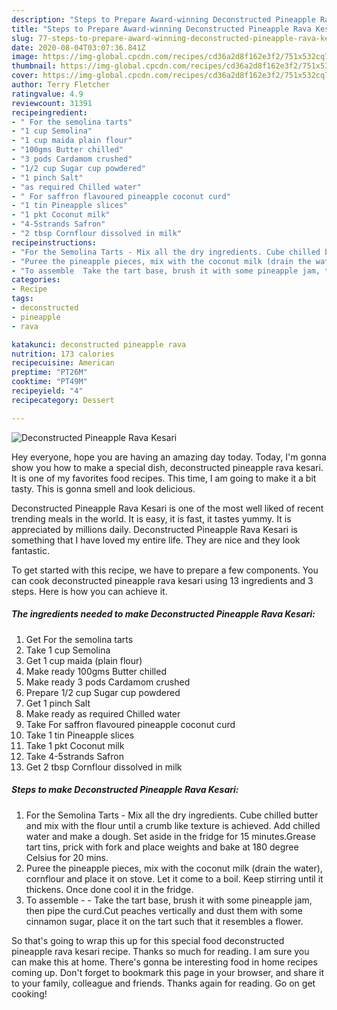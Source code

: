 ```yaml
---
description: "Steps to Prepare Award-winning Deconstructed Pineapple Rava Kesari"
title: "Steps to Prepare Award-winning Deconstructed Pineapple Rava Kesari"
slug: 77-steps-to-prepare-award-winning-deconstructed-pineapple-rava-kesari
date: 2020-08-04T03:07:36.841Z
image: https://img-global.cpcdn.com/recipes/cd36a2d8f162e3f2/751x532cq70/deconstructed-pineapple-rava-kesari-recipe-main-photo.jpg
thumbnail: https://img-global.cpcdn.com/recipes/cd36a2d8f162e3f2/751x532cq70/deconstructed-pineapple-rava-kesari-recipe-main-photo.jpg
cover: https://img-global.cpcdn.com/recipes/cd36a2d8f162e3f2/751x532cq70/deconstructed-pineapple-rava-kesari-recipe-main-photo.jpg
author: Terry Fletcher
ratingvalue: 4.9
reviewcount: 31391
recipeingredient:
- " For the semolina tarts"
- "1 cup Semolina"
- "1 cup maida plain flour"
- "100gms Butter chilled"
- "3 pods Cardamom crushed"
- "1/2 cup Sugar cup powdered"
- "1 pinch Salt"
- "as required Chilled water"
- " For saffron flavoured pineapple coconut curd"
- "1 tin Pineapple slices"
- "1 pkt Coconut milk"
- "4-5strands Safron"
- "2 tbsp Cornflour dissolved in milk"
recipeinstructions:
- "For the Semolina Tarts - Mix all the dry ingredients. Cube chilled butter and mix with the flour until a crumb like texture is achieved. Add chilled water and make a dough. Set aside in the fridge for 15 minutes.Grease tart tins, prick with fork and place weights and bake at 180 degree Celsius for 20 mins."
- "Puree the pineapple pieces, mix with the coconut milk (drain the water), cornflour and place it on stove. Let it come to a boil. Keep stirring until it thickens. Once done cool it in the fridge."
- "To assemble  Take the tart base, brush it with some pineapple jam, then pipe the curd.Cut peaches vertically and dust them with some cinnamon sugar, place it on the tart such that it resembles a flower."
categories:
- Recipe
tags:
- deconstructed
- pineapple
- rava

katakunci: deconstructed pineapple rava 
nutrition: 173 calories
recipecuisine: American
preptime: "PT26M"
cooktime: "PT49M"
recipeyield: "4"
recipecategory: Dessert

---
```



![Deconstructed Pineapple Rava Kesari](https://img-global.cpcdn.com/recipes/cd36a2d8f162e3f2/751x532cq70/deconstructed-pineapple-rava-kesari-recipe-main-photo.jpg)

Hey everyone, hope you are having an amazing day today. Today, I'm gonna show you how to make a special dish, deconstructed pineapple rava kesari. It is one of my favorites food recipes. This time, I am going to make it a bit tasty. This is gonna smell and look delicious.



Deconstructed Pineapple Rava Kesari is one of the most well liked of recent trending meals in the world. It is easy, it is fast, it tastes yummy. It is appreciated by millions daily. Deconstructed Pineapple Rava Kesari is something that I have loved my entire life. They are nice and they look fantastic.


To get started with this recipe, we have to prepare a few components. You can cook deconstructed pineapple rava kesari using 13 ingredients and 3 steps. Here is how you can achieve it.

<!--inarticleads1-->

##### The ingredients needed to make Deconstructed Pineapple Rava Kesari:

1. Get  For the semolina tarts
1. Take 1 cup Semolina
1. Get 1 cup maida (plain flour)
1. Make ready 100gms Butter chilled
1. Make ready 3 pods Cardamom crushed
1. Prepare 1/2 cup Sugar cup powdered
1. Get 1 pinch Salt
1. Make ready as required Chilled water
1. Take  For saffron flavoured pineapple coconut curd
1. Take 1 tin Pineapple slices
1. Take 1 pkt Coconut milk
1. Take 4-5strands Safron
1. Get 2 tbsp Cornflour dissolved in milk




<!--inarticleads2-->

##### Steps to make Deconstructed Pineapple Rava Kesari:

1. For the Semolina Tarts - Mix all the dry ingredients. Cube chilled butter and mix with the flour until a crumb like texture is achieved. Add chilled water and make a dough. Set aside in the fridge for 15 minutes.Grease tart tins, prick with fork and place weights and bake at 180 degree Celsius for 20 mins.
1. Puree the pineapple pieces, mix with the coconut milk (drain the water), cornflour and place it on stove. Let it come to a boil. Keep stirring until it thickens. Once done cool it in the fridge.
1. To assemble -  - Take the tart base, brush it with some pineapple jam, then pipe the curd.Cut peaches vertically and dust them with some cinnamon sugar, place it on the tart such that it resembles a flower.




So that's going to wrap this up for this special food deconstructed pineapple rava kesari recipe. Thanks so much for reading. I am sure you can make this at home. There's gonna be interesting food in home recipes coming up. Don't forget to bookmark this page in your browser, and share it to your family, colleague and friends. Thanks again for reading. Go on get cooking!
